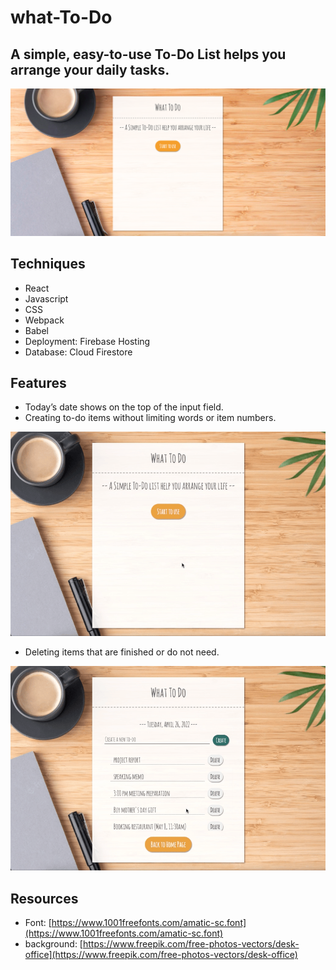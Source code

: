 # what-To-Do

## A simple, easy-to-use To-Do List helps you arrange your daily tasks.

![cover.png](README_assets/cover.png)

## ****Techniques****

- React
- Javascript
- CSS
- Webpack
- Babel
- Deployment: Firebase Hosting
- Database: Cloud Firestore

## Features

- Today’s date shows on the top of the input field.
- Creating to-do items without limiting words or item numbers.

![what-to-do_demo01.gif](README_assets/what-to-do_demo01.gif)

- Deleting items that are finished or do not need.

![what-To-Do_demo02.gif](README_assets/what-To-Do_demo02.gif)

## Resources

- Font: [https://www.1001freefonts.com/amatic-sc.font](https://www.1001freefonts.com/amatic-sc.font)
- background: [https://www.freepik.com/free-photos-vectors/desk-office](https://www.freepik.com/free-photos-vectors/desk-office)
